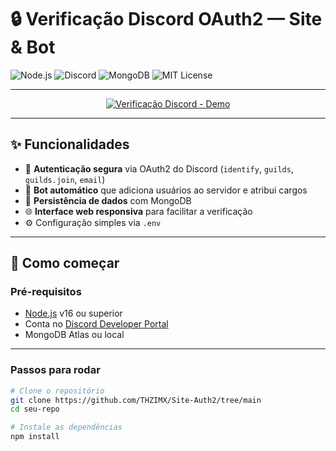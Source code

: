 # 🔒 Verificação Discord OAuth2 — Site & Bot

![Node.js](https://img.shields.io/badge/Node.js-16%2B-green?logo=node.js) ![Discord](https://img.shields.io/badge/Discord-Verified-blue?logo=discord) ![MongoDB](https://img.shields.io/badge/MongoDB-Atlas-green?logo=mongodb) ![MIT License](https://img.shields.io/badge/License-MIT-blue.svg)

---

<div align="center">

[![Verificação Discord - Demo](https://media.giphy.com/media/Ju7l5y9osyymQ/giphy.gif)](https://github.com/seuusuario/seu-repo)

</div>

---

## ✨ Funcionalidades

- 🔑 **Autenticação segura** via OAuth2 do Discord (`identify`, `guilds`, `guilds.join`, `email`)  
- 🤖 **Bot automático** que adiciona usuários ao servidor e atribui cargos  
- 💾 **Persistência de dados** com MongoDB  
- 🌐 **Interface web responsiva** para facilitar a verificação  
- ⚙️ Configuração simples via `.env`

---

## 🚀 Como começar

### Pré-requisitos

- [Node.js](https://nodejs.org/) v16 ou superior  
- Conta no [Discord Developer Portal](https://discord.com/developers/applications)  
- MongoDB Atlas ou local

---

### Passos para rodar

```bash
# Clone o repositório
git clone https://github.com/THZIMX/Site-Auth2/tree/main
cd seu-repo

# Instale as dependências
npm install
